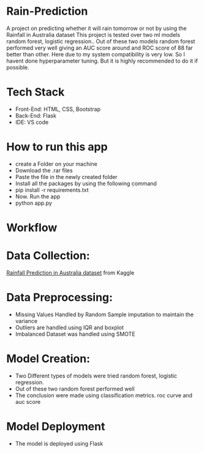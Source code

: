 
# Rain-Prediction
A project on predicting whether it will rain tomorrow or not by using the Rainfall in Australia dataset
This project is tested over two ml models random forest, logistic regression..
Out of these two  models random forest performed very well giving an AUC score around and ROC score of 88 far better than other.
Here due to my system compatibility is very low. So I havent done hyperparameter tuning. But it is highly recommended to do it if possible.

# Tech Stack
* Front-End: HTML, CSS, Bootstrap
* Back-End: Flask
* IDE: VS code

# How to run this app
* create a Folder on your machine
* Download the .rar files
* Paste the file in the newly created folder
* Install all the packages by using the following command
* pip install -r requirements.txt
* Now. Run the app
* python app.py


# Workflow

# Data Collection: 
[Rainfall Prediction in Australia dataset](https://www.kaggle.com/jsphyg/weather-dataset-rattle-package) from Kaggle
# Data Preprocessing: 
* Missing Values Handled by Random Sample imputation to maintain the variance
* Outliers are handled using IQR and boxplot
*  Imbalanced Dataset was handled using SMOTE
# Model Creation:
* Two Different types of models were tried random forest, logistic regression.
* Out of these two random forest performed well
* The conclusion were made using classification metrics. roc curve and auc score
# Model Deployment
* The model is deployed using Flask 




